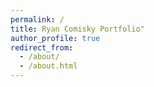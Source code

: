 ```yaml
---
permalink: /
title: Ryan Comisky Portfolio"
author_profile: true
redirect_from: 
  - /about/
  - /about.html
---
```



